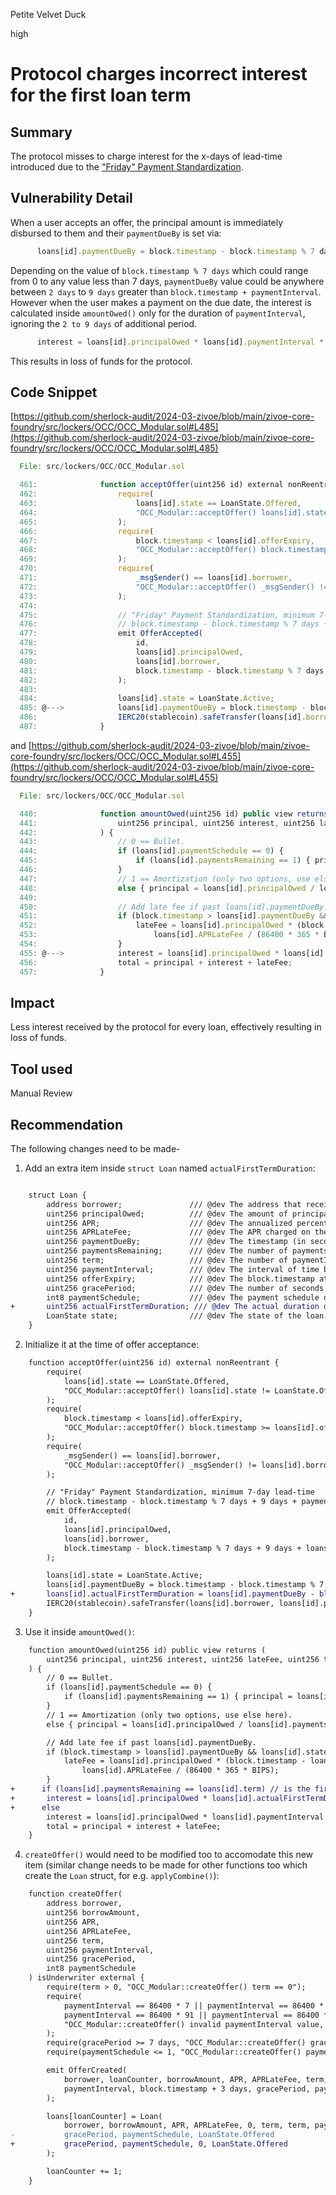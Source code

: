 Petite Velvet Duck

high

# Protocol charges incorrect interest for the first loan term

## Summary
The protocol misses to charge interest for the x-days of lead-time introduced due to the ["Friday" Payment Standardization](https://github.com/sherlock-audit/2024-03-zivoe/blob/main/zivoe-core-foundry/src/lockers/OCC/OCC_Modular.sol#L475-L476).

## Vulnerability Detail
When a user accepts an offer, the principal amount is immediately disbursed to them and their `paymentDueBy` is set via:
```js
      loans[id].paymentDueBy = block.timestamp - block.timestamp % 7 days + 9 days + loans[id].paymentInterval;
```

Depending on the value of `block.timestamp % 7 days` which could range from 0 to any value less than 7 days, `paymentDueBy` value could be anywhere between `2 days` to `9 days` greater than `block.timestamp + paymentInterval`. However when the user makes a payment on the due date, the interest is calculated inside `amountOwed()` only for the duration of `paymentInterval`, ignoring the `2 to 9 days` of additional period. 
```js
      interest = loans[id].principalOwed * loans[id].paymentInterval * loans[id].APR / (86400 * 365 * BIPS);
```

This results in loss of funds for the protocol.

## Code Snippet
[https://github.com/sherlock-audit/2024-03-zivoe/blob/main/zivoe-core-foundry/src/lockers/OCC/OCC_Modular.sol#L485](https://github.com/sherlock-audit/2024-03-zivoe/blob/main/zivoe-core-foundry/src/lockers/OCC/OCC_Modular.sol#L485)
```js
  File: src/lockers/OCC/OCC_Modular.sol

  461:              function acceptOffer(uint256 id) external nonReentrant {
  462:                  require(
  463:                      loans[id].state == LoanState.Offered, 
  464:                      "OCC_Modular::acceptOffer() loans[id].state != LoanState.Offered"
  465:                  );
  466:                  require(
  467:                      block.timestamp < loans[id].offerExpiry, 
  468:                      "OCC_Modular::acceptOffer() block.timestamp >= loans[id].offerExpiry"
  469:                  );
  470:                  require(
  471:                      _msgSender() == loans[id].borrower, 
  472:                      "OCC_Modular::acceptOffer() _msgSender() != loans[id].borrower"
  473:                  );
  474:          
  475:                  // "Friday" Payment Standardization, minimum 7-day lead-time
  476:                  // block.timestamp - block.timestamp % 7 days + 9 days + paymentInterval
  477:                  emit OfferAccepted(
  478:                      id, 
  479:                      loans[id].principalOwed, 
  480:                      loans[id].borrower, 
  481:                      block.timestamp - block.timestamp % 7 days + 9 days + loans[id].paymentInterval
  482:                  );
  483:          
  484:                  loans[id].state = LoanState.Active;
  485: @--->            loans[id].paymentDueBy = block.timestamp - block.timestamp % 7 days + 9 days + loans[id].paymentInterval;
  486:                  IERC20(stablecoin).safeTransfer(loans[id].borrower, loans[id].principalOwed);
  487:              }
```

and [https://github.com/sherlock-audit/2024-03-zivoe/blob/main/zivoe-core-foundry/src/lockers/OCC/OCC_Modular.sol#L455](https://github.com/sherlock-audit/2024-03-zivoe/blob/main/zivoe-core-foundry/src/lockers/OCC/OCC_Modular.sol#L455)
```js
  File: src/lockers/OCC/OCC_Modular.sol

  440:              function amountOwed(uint256 id) public view returns (
  441:                  uint256 principal, uint256 interest, uint256 lateFee, uint256 total
  442:              ) {
  443:                  // 0 == Bullet.
  444:                  if (loans[id].paymentSchedule == 0) {
  445:                      if (loans[id].paymentsRemaining == 1) { principal = loans[id].principalOwed; }
  446:                  }
  447:                  // 1 == Amortization (only two options, use else here).
  448:                  else { principal = loans[id].principalOwed / loans[id].paymentsRemaining; }
  449:          
  450:                  // Add late fee if past loans[id].paymentDueBy.
  451:                  if (block.timestamp > loans[id].paymentDueBy && loans[id].state == LoanState.Active) {
  452:                      lateFee = loans[id].principalOwed * (block.timestamp - loans[id].paymentDueBy) *
  453:                          loans[id].APRLateFee / (86400 * 365 * BIPS);
  454:                  }
  455: @--->            interest = loans[id].principalOwed * loans[id].paymentInterval * loans[id].APR / (86400 * 365 * BIPS);
  456:                  total = principal + interest + lateFee;
  457:              }
```

## Impact
Less interest received by the protocol for every loan, effectively resulting in loss of funds.

## Tool used
Manual Review

## Recommendation
The following changes need to be made-
1. Add an extra item inside `struct Loan` named `actualFirstTermDuration`:
```diff

    struct Loan {
        address borrower;               /// @dev The address that receives capital when the loan is accepted.
        uint256 principalOwed;          /// @dev The amount of principal still owed on the loan.
        uint256 APR;                    /// @dev The annualized percentage rate charged on the outstanding principal.
        uint256 APRLateFee;             /// @dev The APR charged on the outstanding principal if payment is late.
        uint256 paymentDueBy;           /// @dev The timestamp (in seconds) for when the next payment is due.
        uint256 paymentsRemaining;      /// @dev The number of payments remaining until the loan is "Repaid".
        uint256 term;                   /// @dev The number of paymentIntervals that will occur (e.g. 12, 24).
        uint256 paymentInterval;        /// @dev The interval of time between payments (in seconds).
        uint256 offerExpiry;            /// @dev The block.timestamp at which the offer for this loan expires.
        uint256 gracePeriod;            /// @dev The number of seconds a borrower has to makePayment() before default.
        int8 paymentSchedule;           /// @dev The payment schedule of the loan (0 = "Bullet" or 1 = "Amortization").
+       uint256 actualFirstTermDuration; /// @dev The actual duration of the first term.
        LoanState state;                /// @dev The state of the loan.
    }
``` 

2. Initialize it at the time of offer acceptance:
```diff
    function acceptOffer(uint256 id) external nonReentrant {
        require(
            loans[id].state == LoanState.Offered, 
            "OCC_Modular::acceptOffer() loans[id].state != LoanState.Offered"
        );
        require(
            block.timestamp < loans[id].offerExpiry, 
            "OCC_Modular::acceptOffer() block.timestamp >= loans[id].offerExpiry"
        );
        require(
            _msgSender() == loans[id].borrower, 
            "OCC_Modular::acceptOffer() _msgSender() != loans[id].borrower"
        );

        // "Friday" Payment Standardization, minimum 7-day lead-time
        // block.timestamp - block.timestamp % 7 days + 9 days + paymentInterval
        emit OfferAccepted(
            id, 
            loans[id].principalOwed, 
            loans[id].borrower, 
            block.timestamp - block.timestamp % 7 days + 9 days + loans[id].paymentInterval
        );

        loans[id].state = LoanState.Active;
        loans[id].paymentDueBy = block.timestamp - block.timestamp % 7 days + 9 days + loans[id].paymentInterval;
+       loans[id].actualFirstTermDuration = loans[id].paymentDueBy - block.timestamp;
        IERC20(stablecoin).safeTransfer(loans[id].borrower, loans[id].principalOwed);
    }
```

3. Use it inside `amountOwed()`:
```diff
    function amountOwed(uint256 id) public view returns (
        uint256 principal, uint256 interest, uint256 lateFee, uint256 total
    ) {
        // 0 == Bullet.
        if (loans[id].paymentSchedule == 0) {
            if (loans[id].paymentsRemaining == 1) { principal = loans[id].principalOwed; }
        }
        // 1 == Amortization (only two options, use else here).
        else { principal = loans[id].principalOwed / loans[id].paymentsRemaining; }

        // Add late fee if past loans[id].paymentDueBy.
        if (block.timestamp > loans[id].paymentDueBy && loans[id].state == LoanState.Active) {
            lateFee = loans[id].principalOwed * (block.timestamp - loans[id].paymentDueBy) *
                loans[id].APRLateFee / (86400 * 365 * BIPS);
        }
+      if (loans[id].paymentsRemaining == loans[id].term) // is the first payment
+       interest = loans[id].principalOwed * loans[id].actualFirstTermDuration * loans[id].APR / (86400 * 365 * BIPS);
+      else
        interest = loans[id].principalOwed * loans[id].paymentInterval * loans[id].APR / (86400 * 365 * BIPS);
        total = principal + interest + lateFee;
    }
```

4. `createOffer()` would need to be modified too to accomodate this new item (similar change needs to be made for other functions too which create the `Loan` struct, for e.g. `applyCombine()`):
```diff
    function createOffer(
        address borrower,
        uint256 borrowAmount,
        uint256 APR,
        uint256 APRLateFee,
        uint256 term,
        uint256 paymentInterval,
        uint256 gracePeriod,
        int8 paymentSchedule
    ) isUnderwriter external {
        require(term > 0, "OCC_Modular::createOffer() term == 0");
        require(
            paymentInterval == 86400 * 7 || paymentInterval == 86400 * 14 || paymentInterval == 86400 * 28 || 
            paymentInterval == 86400 * 91 || paymentInterval == 86400 * 364, 
            "OCC_Modular::createOffer() invalid paymentInterval value, try: 86400 * (7 || 14 || 28 || 91 || 364)"
        );
        require(gracePeriod >= 7 days, "OCC_Modular::createOffer() gracePeriod < 7 days");
        require(paymentSchedule <= 1, "OCC_Modular::createOffer() paymentSchedule > 1");

        emit OfferCreated(
            borrower, loanCounter, borrowAmount, APR, APRLateFee, term,
            paymentInterval, block.timestamp + 3 days, gracePeriod, paymentSchedule
        );

        loans[loanCounter] = Loan(
            borrower, borrowAmount, APR, APRLateFee, 0, term, term, paymentInterval, block.timestamp + 3 days,
-           gracePeriod, paymentSchedule, LoanState.Offered
+           gracePeriod, paymentSchedule, 0, LoanState.Offered
        );

        loanCounter += 1;
    }
```